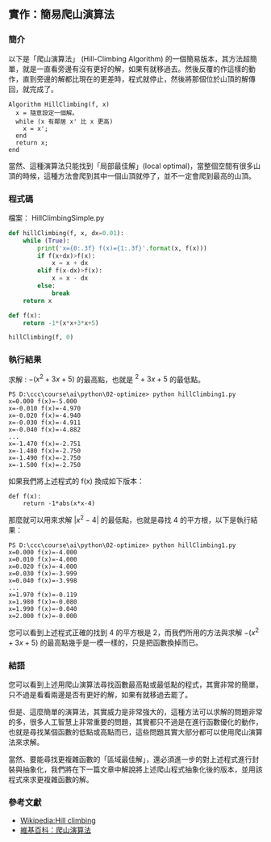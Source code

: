 ## 實作：簡易爬山演算法

### 簡介

以下是「爬山演算法」 (Hill-Climbing Algorithm) 的一個簡易版本，其方法超簡單，就是一直看旁邊有沒有更好的解，如果有就移過去。然後反覆的作這樣的動作，直到旁邊的解都比現在的更差時，程式就停止，然後將那個位於山頂的解傳回，就完成了。

```
Algorithm HillClimbing(f, x)
  x = 隨意設定一個解。
  while (x 有鄰居 x' 比 x 更高)
    x = x';
  end
  return x;
end
```

當然、這種演算法只能找到「局部最佳解」(local optimal)，當整個空間有很多山頂的時候，這種方法會爬到其中一個山頂就停了，並不一定會爬到最高的山頂。 

### 程式碼

檔案： HillClimbingSimple.py

```py
def hillClimbing(f, x, dx=0.01):
    while (True):
        print('x={0:.3f} f(x)={1:.3f}'.format(x, f(x)))
        if f(x+dx)>f(x):
            x = x + dx
        elif f(x-dx)>f(x):
            x = x - dx
        else:
            break
    return x

def f(x):
    return -1*(x*x+3*x+5)

hillClimbing(f, 0)

```

### 執行結果

求解 :  $-(x^2+3x+5)$ 的最高點，也就是 $^2+3x+5$ 的最低點。

```
PS D:\ccc\course\ai\python\02-optimize> python hillClimbing1.py
x=0.000 f(x)=-5.000
x=-0.010 f(x)=-4.970
x=-0.020 f(x)=-4.940
x=-0.030 f(x)=-4.911
x=-0.040 f(x)=-4.882
...
x=-1.470 f(x)=-2.751
x=-1.480 f(x)=-2.750
x=-1.490 f(x)=-2.750
x=-1.500 f(x)=-2.750
```

如果我們將上述程式的 f(x) 換成如下版本：

```
def f(x):
    return -1*abs(x*x-4)
```

那麼就可以用來求解 $`|x^2-4|`$ 的最低點，也就是尋找 4 的平方根，以下是執行結果：

```
PS D:\ccc\course\ai\python\02-optimize> python hillClimbing1.py
x=0.000 f(x)=-4.000
x=0.010 f(x)=-4.000
x=0.020 f(x)=-4.000
x=0.030 f(x)=-3.999
x=0.040 f(x)=-3.998
...
x=1.970 f(x)=-0.119
x=1.980 f(x)=-0.080
x=1.990 f(x)=-0.040
x=2.000 f(x)=-0.000
```

您可以看到上述程式正確的找到 4 的平方根是 2，而我們所用的方法與求解 $`-(x^2+3x+5)`$ 的最高點幾乎是一模一樣的，只是把函數換掉而已。

### 結語

您可以看到上述用爬山演算法尋找函數最高點或最低點的程式，其實非常的簡單，只不過是看看兩邊是否有更好的解，如果有就移過去罷了。

但是、這麼簡單的演算法，其實威力是非常強大的，這種方法可以求解的問題非常的多，很多人工智慧上非常重要的問題，其實都只不過是在進行函數優化的動作，也就是尋找某個函數的低點或高點而已，這些問題其實大部分都可以使用爬山演算法來求解。

當然、要能尋找更複雜函數的「區域最佳解」，還必須進一步的對上述程式進行封裝與抽象化，我們將在下一篇文章中解說將上述爬山程式抽象化後的版本，並用該程式來求更複雜函數的解。

### 參考文獻
* [Wikipedia:Hill climbing](http://en.wikipedia.org/wiki/Hill-climbing)
* [維基百科：爬山演算法](http://zh.wikipedia.org/wiki/%E7%88%AC%E5%B1%B1%E7%AE%97%E6%B3%95)





